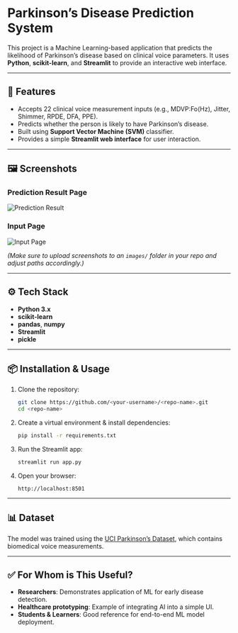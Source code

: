 # Parkinson’s Disease Prediction System

This project is a Machine Learning-based application that predicts the likelihood of Parkinson’s disease based on clinical voice parameters. It uses **Python**, **scikit-learn**, and **Streamlit** to provide an interactive web interface.

---

## 🚀 Features

- Accepts 22 clinical voice measurement inputs (e.g., MDVP:Fo(Hz), Jitter, Shimmer, RPDE, DFA, PPE).
- Predicts whether the person is likely to have Parkinson’s disease.
- Built using **Support Vector Machine (SVM)** classifier.
- Provides a simple **Streamlit web interface** for user interaction.

---

## 🖼️ Screenshots

### Prediction Result Page
![Prediction Result](images/Screenshot55.png)

### Input Page
![Input Page](images/Screenshot56.png)

*(Make sure to upload screenshots to an `images/` folder in your repo and adjust paths accordingly.)*

---

## ⚙️ Tech Stack

- **Python 3.x**
- **scikit-learn**
- **pandas**, **numpy**
- **Streamlit**
- **pickle**

---

## 📦 Installation & Usage

1. Clone the repository:
   ```bash
   git clone https://github.com/<your-username>/<repo-name>.git
   cd <repo-name>
   ```

2. Create a virtual environment & install dependencies:
   ```bash
   pip install -r requirements.txt
   ```

3. Run the Streamlit app:
   ```bash
   streamlit run app.py
   ```

4. Open your browser:
   ```
   http://localhost:8501
   ```

---

## 📊 Dataset

The model was trained using the [UCI Parkinson’s Dataset](https://archive.ics.uci.edu/ml/datasets/parkinsons), which contains biomedical voice measurements.

---

## ✅ For Whom is This Useful?

- **Researchers**: Demonstrates application of ML for early disease detection.
- **Healthcare prototyping**: Example of integrating AI into a simple UI.
- **Students & Learners**: Good reference for end-to-end ML model deployment.

